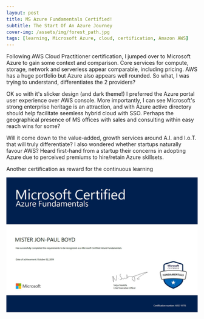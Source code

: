 ```yaml
---
layout: post
title: MS Azure Fundamentals Certified!
subtitle: The Start Of An Azure Journey
cover-img: /assets/img/forest_path.jpg
tags: [learning, Microsoft Azure, cloud, certification, Amazon AWS]
---
```


Following AWS Cloud Practitioner certification, I jumped over to Microsoft Azure to gain some context and comparison. Core 
services for compute, storage, network and serverless appear comparable, including pricing. AWS has a huge portfolio but 
Azure also appears well rounded. So what, I was trying to understand, differentiates the 2 providers?

OK so with it's slicker design (and dark theme!) I preferred the Azure portal user experience over AWS console. More 
importantly, I can see Microsoft's strong enterprise heritage is an attraction, and with Azure active directory should 
help facilitate seemless hybrid cloud with SSO. Perhaps the geographical presence of MS offices with sales and consulting 
within easy reach wins for some?

Will it come down to the value-added, growth services around A.I. and I.o.T. that will truly differentiate? I also wondered 
whether startups naturally favour AWS? Heard first-hand from a startup their concerns in adopting Azure due to perceived 
premiums to hire/retain Azure skillsets.

Another certification as reward for the continuous learning

![MS Azure Fundamentals Certification](/assets/img/ms_azure_fundamentals_cert.jpg)
